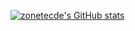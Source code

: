 [![zonetecde's GitHub stats](https://github-readme-stats.vercel.app/api?username=zonetecde)](https://github.com/zonetecde/github-readme-stats)
